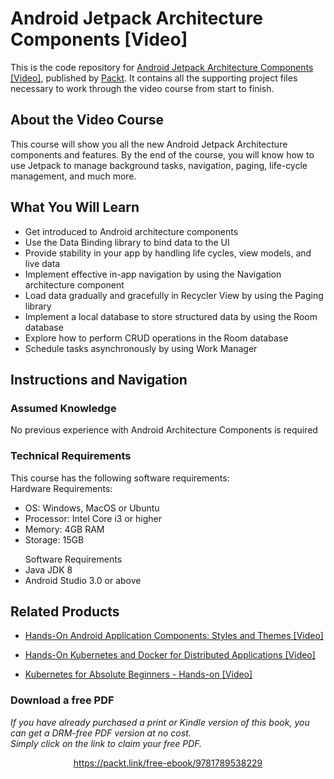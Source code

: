 # Android Jetpack Architecture Components [Video]
This is the code repository for [Android Jetpack Architecture Components [Video]](https://www.packtpub.com/application-development/android-jetpack-architecture-components-video?utm_source=github&utm_medium=repository&utm_campaign=9781789538229), published by [Packt](https://www.packtpub.com/?utm_source=github). It contains all the supporting project files necessary to work through the video course from start to finish.
## About the Video Course
This course will show you all the new Android Jetpack Architecture components and features. By the end of the course, you will know how to use Jetpack to manage background tasks, navigation, paging, life-cycle management, and much more.

<H2>What You Will Learn</H2>
<DIV class=book-info-will-learn-text>
<UL>
<LI>Get introduced to Android architecture components 
<LI>Use the Data Binding library to bind data to the UI 
<LI>Provide stability in your app by handling life cycles, view models, and live data 
<LI>Implement effective in-app navigation by using the Navigation architecture component 
<LI>Load data gradually and gracefully in Recycler View by using the Paging library&nbsp; 
<LI>Implement a local database to store structured data by using the Room database 
<LI>Explore how to perform CRUD operations in the Room database 
<LI>Schedule tasks asynchronously by using Work Manager </LI></UL></DIV>

## Instructions and Navigation
### Assumed Knowledge
No previous experience with Android Architecture Components is required
### Technical Requirements
This course has the following software requirements:<br/>
Hardware Requirements:
<ul><li>OS: Windows, MacOS or Ubuntu</li>
<li>Processor: Intel Core i3 or higher</li>
<li>Memory: 4GB RAM</li>
<li>Storage: 15GB</li>
</ul>
<ul>Software Requirements
<li>Java JDK 8</li>
<li>Android Studio 3.0 or above </li>
</ul>

## Related Products
* [Hands-On Android Application Components: Styles and Themes [Video]](https://www.packtpub.com/application-development/hands-android-application-components-styles-and-themes-video?utm_source=github&utm_medium=repository&utm_campaign=9781789808711)

* [Hands-On Kubernetes and Docker for Distributed Applications [Video]](https://www.packtpub.com/virtualization-and-cloud/hands-kubernetes-and-docker-distributed-applications-video?utm_source=github&utm_medium=repository&utm_campaign=9781788994033)

* [Kubernetes for Absolute Beginners - Hands-on [Video]](https://www.packtpub.com/application-development/kubernetes-absolute-beginners-hands-video?utm_source=github&utm_medium=repository&utm_campaign=9781838555962)

### Download a free PDF

 <i>If you have already purchased a print or Kindle version of this book, you can get a DRM-free PDF version at no cost.<br>Simply click on the link to claim your free PDF.</i>
<p align="center"> <a href="https://packt.link/free-ebook/9781789538229">https://packt.link/free-ebook/9781789538229 </a> </p>